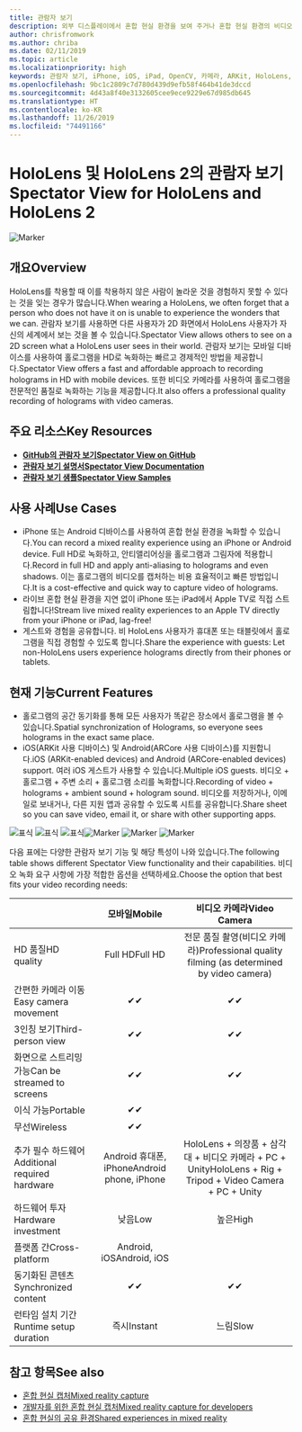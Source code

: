 ```yaml
---
title: 관람자 보기
description: 외부 디스플레이에서 혼합 현실 환경을 보여 주거나 혼합 현실 환경의 비디오를 녹화하는 수단으로 외부 디바이스에서 홀로그램을 시각화합니다.
author: chrisfromwork
ms.author: chriba
ms.date: 02/11/2019
ms.topic: article
ms.localizationpriority: high
keywords: 관람자 보기, iPhone, iOS, iPad, OpenCV, 카메라, ARKit, HoloLens, Mixed Reality, Mixed Reality Toolkit, 데모, 레코드
ms.openlocfilehash: 9bc1c2809c7d780d439d9efb58f464b41de3dccd
ms.sourcegitcommit: 4d43a8f40e3132605cee9ece9229e67d985db645
ms.translationtype: HT
ms.contentlocale: ko-KR
ms.lasthandoff: 11/26/2019
ms.locfileid: "74491166"
---
```

# <a name="spectator-view-for-hololens-and-hololens-2"></a><span data-ttu-id="48a74-104">HoloLens 및 HoloLens 2의 관람자 보기</span><span class="sxs-lookup"><span data-stu-id="48a74-104">Spectator View for HoloLens and HoloLens 2</span></span>

![Marker](images/SpecViewPhoneHero.jpg)

## <a name="overview"></a><span data-ttu-id="48a74-106">개요</span><span class="sxs-lookup"><span data-stu-id="48a74-106">Overview</span></span>

<span data-ttu-id="48a74-107">HoloLens를 착용할 때 이를 착용하지 않은 사람이 놀라운 것을 경험하지 못할 수 있다는 것을 잊는 경우가 많습니다.</span><span class="sxs-lookup"><span data-stu-id="48a74-107">When wearing a HoloLens, we often forget that a person who does not have it on is unable to experience the wonders that we can.</span></span> <span data-ttu-id="48a74-108">관람자 보기를 사용하면 다른 사용자가 2D 화면에서 HoloLens 사용자가 자신의 세계에서 보는 것을 볼 수 있습니다.</span><span class="sxs-lookup"><span data-stu-id="48a74-108">Spectator View allows others to see on a 2D screen what a HoloLens user sees in their world.</span></span>
<span data-ttu-id="48a74-109">관람자 보기는 모바일 디바이스를 사용하여 홀로그램을 HD로 녹화하는 빠르고 경제적인 방법을 제공합니다.</span><span class="sxs-lookup"><span data-stu-id="48a74-109">Spectator View offers a fast and affordable approach to recording holograms in HD with mobile devices.</span></span> <span data-ttu-id="48a74-110">또한 비디오 카메라를 사용하여 홀로그램을 전문적인 품질로 녹화하는 기능을 제공합니다.</span><span class="sxs-lookup"><span data-stu-id="48a74-110">It also offers a professional quality recording of holograms with video cameras.</span></span>

## <a name="key-resources"></a><span data-ttu-id="48a74-111">주요 리소스</span><span class="sxs-lookup"><span data-stu-id="48a74-111">Key Resources</span></span>

* [<span data-ttu-id="48a74-112">**GitHub의 관람자 보기**</span><span class="sxs-lookup"><span data-stu-id="48a74-112">**Spectator View on GitHub**</span></span>](https://github.com/microsoft/MixedReality-SpectatorView)
* [<span data-ttu-id="48a74-113">**관람자 보기 설명서**</span><span class="sxs-lookup"><span data-stu-id="48a74-113">**Spectator View Documentation**</span></span>](https://microsoft.github.io/MixedReality-SpectatorView/README.html)
* [<span data-ttu-id="48a74-114">**관람자 보기 샘플**</span><span class="sxs-lookup"><span data-stu-id="48a74-114">**Spectator View Samples**</span></span>](https://github.com/microsoft/MixedReality-SpectatorView/tree/master/samples)

## <a name="use-cases"></a><span data-ttu-id="48a74-115">사용 사례</span><span class="sxs-lookup"><span data-stu-id="48a74-115">Use Cases</span></span>
* <span data-ttu-id="48a74-116">iPhone 또는 Android 디바이스를 사용하여 혼합 현실 환경을 녹화할 수 있습니다.</span><span class="sxs-lookup"><span data-stu-id="48a74-116">You can record a mixed reality experience using an iPhone or Android device.</span></span> <span data-ttu-id="48a74-117">Full HD로 녹화하고, 안티앨리어싱을 홀로그램과 그림자에 적용합니다.</span><span class="sxs-lookup"><span data-stu-id="48a74-117">Record in full HD and apply anti-aliasing to holograms and even shadows.</span></span> <span data-ttu-id="48a74-118">이는 홀로그램의 비디오를 캡처하는 비용 효율적이고 빠른 방법입니다.</span><span class="sxs-lookup"><span data-stu-id="48a74-118">It is a cost-effective and quick way to capture video of holograms.</span></span>
* <span data-ttu-id="48a74-119">라이브 혼합 현실 환경을 지연 없이 iPhone 또는 iPad에서 Apple TV로 직접 스트림합니다!</span><span class="sxs-lookup"><span data-stu-id="48a74-119">Stream live mixed reality experiences to an Apple TV directly from your iPhone or iPad, lag-free!</span></span>
* <span data-ttu-id="48a74-120">게스트와 경험을 공유합니다. 비 HoloLens 사용자가 휴대폰 또는 태블릿에서 홀로그램을 직접 경험할 수 있도록 합니다.</span><span class="sxs-lookup"><span data-stu-id="48a74-120">Share the experience with guests: Let non-HoloLens users experience holograms directly from their phones or tablets.</span></span>

## <a name="current-features"></a><span data-ttu-id="48a74-121">현재 기능</span><span class="sxs-lookup"><span data-stu-id="48a74-121">Current Features</span></span>

* <span data-ttu-id="48a74-122">홀로그램의 공간 동기화를 통해 모든 사용자가 똑같은 장소에서 홀로그램을 볼 수 있습니다.</span><span class="sxs-lookup"><span data-stu-id="48a74-122">Spatial synchronization of Holograms, so everyone sees holograms in the exact same place.</span></span>
* <span data-ttu-id="48a74-123">iOS(ARKit 사용 디바이스) 및 Android(ARCore 사용 디바이스)를 지원합니다.</span><span class="sxs-lookup"><span data-stu-id="48a74-123">iOS (ARKit-enabled devices) and Android (ARCore-enabled devices) support.</span></span>
<span data-ttu-id="48a74-124">여러 iOS 게스트가 사용할 수 있습니다.</span><span class="sxs-lookup"><span data-stu-id="48a74-124">Multiple iOS guests.</span></span>
<span data-ttu-id="48a74-125">비디오 + 홀로그램 + 주변 소리 + 홀로그램 소리를 녹화합니다.</span><span class="sxs-lookup"><span data-stu-id="48a74-125">Recording of video + holograms + ambient sound + hologram sound.</span></span>
<span data-ttu-id="48a74-126">비디오를 저장하거나, 이메일로 보내거나, 다른 지원 앱과 공유할 수 있도록 시트를 공유합니다.</span><span class="sxs-lookup"><span data-stu-id="48a74-126">Share sheet so you can save video, email it, or share with other supporting apps.</span></span>

<span data-ttu-id="48a74-127">![표식](images/SpecViewPhoneDemo.jpg)
![표식](images/hololensspectatorview-500px.jpg) ![표식](images/spectatorview-300px.png)</span><span class="sxs-lookup"><span data-stu-id="48a74-127">![Marker](images/SpecViewPhoneDemo.jpg)
![Marker](images/hololensspectatorview-500px.jpg) ![Marker](images/spectatorview-300px.png)</span></span>

<span data-ttu-id="48a74-128">다음 표에는 다양한 관람자 보기 기능 및 해당 특성이 나와 있습니다.</span><span class="sxs-lookup"><span data-stu-id="48a74-128">The following table shows different Spectator View functionality and their capabilities.</span></span> <span data-ttu-id="48a74-129">비디오 녹화 요구 사항에 가장 적합한 옵션을 선택하세요.</span><span class="sxs-lookup"><span data-stu-id="48a74-129">Choose the option that best fits your video recording needs:</span></span>

|                                      | <span data-ttu-id="48a74-130">모바일</span><span class="sxs-lookup"><span data-stu-id="48a74-130">Mobile</span></span>                  |                    <span data-ttu-id="48a74-131">비디오 카메라</span><span class="sxs-lookup"><span data-stu-id="48a74-131">Video Camera</span></span>              |
|--------------------------------------|:-----------------------:|:-------------------------------------------:|
| <span data-ttu-id="48a74-132">HD 품질</span><span class="sxs-lookup"><span data-stu-id="48a74-132">HD quality</span></span>                           |         <span data-ttu-id="48a74-133">Full HD</span><span class="sxs-lookup"><span data-stu-id="48a74-133">Full HD</span></span>         |        <span data-ttu-id="48a74-134">전문 품질 촬영(비디오 카메라)</span><span class="sxs-lookup"><span data-stu-id="48a74-134">Professional quality filming (as determined by video camera)</span></span>      |
| <span data-ttu-id="48a74-135">간편한 카메라 이동</span><span class="sxs-lookup"><span data-stu-id="48a74-135">Easy camera movement</span></span>                 |            <span data-ttu-id="48a74-136">✔</span><span class="sxs-lookup"><span data-stu-id="48a74-136">✔</span></span>            |                      <span data-ttu-id="48a74-137">✔</span><span class="sxs-lookup"><span data-stu-id="48a74-137">✔</span></span>                      |
| <span data-ttu-id="48a74-138">3인칭 보기</span><span class="sxs-lookup"><span data-stu-id="48a74-138">Third-person view</span></span>                    |            <span data-ttu-id="48a74-139">✔</span><span class="sxs-lookup"><span data-stu-id="48a74-139">✔</span></span>            |                      <span data-ttu-id="48a74-140">✔</span><span class="sxs-lookup"><span data-stu-id="48a74-140">✔</span></span>                      |
| <span data-ttu-id="48a74-141">화면으로 스트리밍 가능</span><span class="sxs-lookup"><span data-stu-id="48a74-141">Can be streamed to screens</span></span>           |            <span data-ttu-id="48a74-142">✔</span><span class="sxs-lookup"><span data-stu-id="48a74-142">✔</span></span>            |                      <span data-ttu-id="48a74-143">✔</span><span class="sxs-lookup"><span data-stu-id="48a74-143">✔</span></span>                      |
| <span data-ttu-id="48a74-144">이식 가능</span><span class="sxs-lookup"><span data-stu-id="48a74-144">Portable</span></span>                             |            <span data-ttu-id="48a74-145">✔</span><span class="sxs-lookup"><span data-stu-id="48a74-145">✔</span></span>            |                                             |
| <span data-ttu-id="48a74-146">무선</span><span class="sxs-lookup"><span data-stu-id="48a74-146">Wireless</span></span>                             |            <span data-ttu-id="48a74-147">✔</span><span class="sxs-lookup"><span data-stu-id="48a74-147">✔</span></span>            |                                             |
| <span data-ttu-id="48a74-148">추가 필수 하드웨어</span><span class="sxs-lookup"><span data-stu-id="48a74-148">Additional required hardware</span></span>         |     <span data-ttu-id="48a74-149">Android 휴대폰, iPhone</span><span class="sxs-lookup"><span data-stu-id="48a74-149">Android phone, iPhone</span></span>    | <span data-ttu-id="48a74-150">HoloLens + 의장품 + 삼각대 + 비디오 카메라 + PC + Unity</span><span class="sxs-lookup"><span data-stu-id="48a74-150">HoloLens + Rig + Tripod + Video Camera + PC + Unity</span></span> |
| <span data-ttu-id="48a74-151">하드웨어 투자</span><span class="sxs-lookup"><span data-stu-id="48a74-151">Hardware investment</span></span>                  |           <span data-ttu-id="48a74-152">낮음</span><span class="sxs-lookup"><span data-stu-id="48a74-152">Low</span></span>            |                     <span data-ttu-id="48a74-153">높은</span><span class="sxs-lookup"><span data-stu-id="48a74-153">High</span></span>                    |
| <span data-ttu-id="48a74-154">플랫폼 간</span><span class="sxs-lookup"><span data-stu-id="48a74-154">Cross-platform</span></span>                       |           <span data-ttu-id="48a74-155">Android, iOS</span><span class="sxs-lookup"><span data-stu-id="48a74-155">Android, iOS</span></span>   |                                             |
| <span data-ttu-id="48a74-156">동기화된 콘텐츠</span><span class="sxs-lookup"><span data-stu-id="48a74-156">Synchronized content</span></span>                 |            <span data-ttu-id="48a74-157">✔</span><span class="sxs-lookup"><span data-stu-id="48a74-157">✔</span></span>            |                      <span data-ttu-id="48a74-158">✔</span><span class="sxs-lookup"><span data-stu-id="48a74-158">✔</span></span>                      |
| <span data-ttu-id="48a74-159">런타임 설치 기간</span><span class="sxs-lookup"><span data-stu-id="48a74-159">Runtime setup duration</span></span>               |         <span data-ttu-id="48a74-160">즉시</span><span class="sxs-lookup"><span data-stu-id="48a74-160">Instant</span></span>          |                     <span data-ttu-id="48a74-161">느림</span><span class="sxs-lookup"><span data-stu-id="48a74-161">Slow</span></span>                    |
## <a name="see-also"></a><span data-ttu-id="48a74-162">참고 항목</span><span class="sxs-lookup"><span data-stu-id="48a74-162">See also</span></span>

* [<span data-ttu-id="48a74-163">혼합 현실 캡처</span><span class="sxs-lookup"><span data-stu-id="48a74-163">Mixed reality capture</span></span>](mixed-reality-capture.md) 
* [<span data-ttu-id="48a74-164">개발자를 위한 혼합 현실 캡처</span><span class="sxs-lookup"><span data-stu-id="48a74-164">Mixed reality capture for developers</span></span>](mixed-reality-capture-for-developers.md)
* [<span data-ttu-id="48a74-165">혼합 현실의 공유 환경</span><span class="sxs-lookup"><span data-stu-id="48a74-165">Shared experiences in mixed reality</span></span>](shared-experiences-in-mixed-reality.md)
